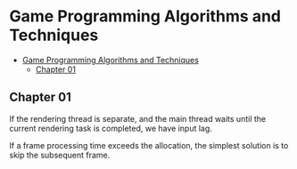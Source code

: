 # Game Programming Algorithms and Techniques

- [Game Programming Algorithms and Techniques](#game-programming-algorithms-and-techniques)
  - [Chapter 01](#chapter-01)

## Chapter 01

If the rendering thread is separate, and the main thread waits until the current rendering task is completed, we have input lag.

If a frame processing time exceeds the allocation, the simplest solution is to skip the subsequent frame.
